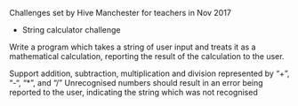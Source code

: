 Challenges set by Hive Manchester for teachers in Nov 2017

- String calculator challenge

Write a program which takes a string of user input and treats it as a mathematical calculation, reporting the result of the calculation to the user.

Support addition, subtraction, multiplication and division represented by “+”, “-“, “*”, and “/”
Unrecognised numbers should result in an error being reported to the user, indicating the string which was not recognised